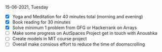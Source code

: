 15-06-2021, Tuesday

- [X] Yoga and Meditation for 40 minutes total (morning and evening)
- [X] Book reading for 30 minutes
- [X] Solve minimum 1 problem from GFG or Hackerrank on Arrays
- [ ] Make some progress on AutSpaces Project get in touch with Anoushka
- [ ] Create models in MIT course project
- [ ] Overall make consious effort to reduce the time of doomscrolling
